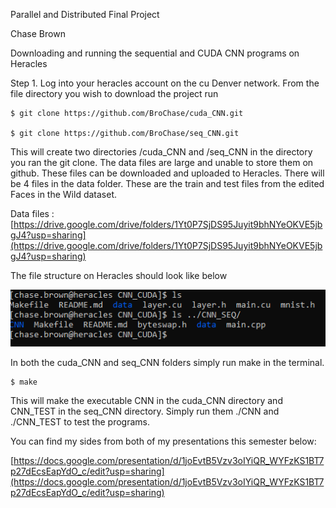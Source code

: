 Parallel and Distributed Final Project

Chase Brown

Downloading and running the sequential and CUDA CNN programs on Heracles

Step 1.
Log into your heracles account on the cu Denver network. From the file directory you wish to download the project run

    $ git clone https://github.com/BroChase/cuda_CNN.git

    $ git clone https://github.com/BroChase/seq_CNN.git

This will create two directories /cuda_CNN and /seq_CNN in the directory you ran the git clone. The data files are large and unable to store them on github. These files can be downloaded and uploaded to Heracles. There will be 4 files in the data folder. These are the train and test files from the edited Faces in the Wild dataset.

Data files : [https://drive.google.com/drive/folders/1Yt0P7SjDS95Juyit9bhNYeOKVE5jbgJ4?usp=sharing](https://drive.google.com/drive/folders/1Yt0P7SjDS95Juyit9bhNYeOKVE5jbgJ4?usp=sharing)

The file structure on Heracles should look like below

![Term](./paradis.png)

In both the cuda_CNN and seq_CNN folders simply run make in the terminal.

    $ make

This will make the executable CNN in the cuda_CNN directory and CNN_TEST in the seq_CNN directory.
Simply run them ./CNN and ./CNN_TEST to test the programs.

You can find my sides from both of my presentations this semester below:

[https://docs.google.com/presentation/d/1joEvtB5Vzv3oIYiQR_WYFzKS1BT7p27dEcsEapYdO_c/edit?usp=sharing](https://docs.google.com/presentation/d/1joEvtB5Vzv3oIYiQR_WYFzKS1BT7p27dEcsEapYdO_c/edit?usp=sharing)
